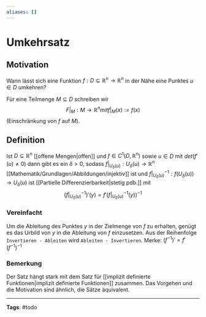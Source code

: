 ```yaml
---
aliases: []
---
```


# Umkehrsatz
## Motivation
Wann lässt sich eine Funktion $f: D \subseteq \mathbb{R}^{n} \to \mathbb{R}^{n}$ in der Nähe eine Punktes $u \in D$ umkehren?

Für eine Teilmenge $M \subseteq D$ schreiben wir
$$
F|_{M}: M \to \mathbb{R}^{n} {mit} f|_{M}(x) := f(x)
$$
(Einschränkung von $f$ auf $M$).

## Definition
Ist $D \subseteq \mathbb{R}^{n}$ [[offene Mengen|offen]] und $f \in C^{1}(D, \mathbb{R}^{n})$ sowie $u \in D$ mit $det(f'(u) \neq 0)$ dann gibt es ein $\delta > 0$, sodass $f|_{U_{\delta}(u)}: U_{\delta}(u) \to \mathbb{R}^n$ [[Mathematik/Grundlagen/Abbildungen/injektiv]] ist und $f|_{U_{\delta}(u)}^{-1}: f(U_{\delta}(u)) \to U_{\delta}(u)$ ist [[Partielle Differenzierbarkeit|stetig pdb.]] mit
$$
(f|_{U_{\delta}(u)}^{-1})'(y) = f'(f|_{U_{\delta}(u)}^{-1}(y))^{-1}
$$

### Vereinfacht
Um die Ableitung des Punktes $y$ in der Zielmenge von $f$ zu erhalten, genügt es das Urbild von $y$ in die Ableitung von $f$ einzusetzen. Aus der Reihenfolge `Invertieren - Ableiten` wird `Ableiten - Invertieren`.
Merke: $(f^{-1})' = f'(f^{-1})^{-1}$

### Bemerkung
Der Satz hängt stark mit dem Satz für [[implizit definierte Funktionen|implizit definierte Funktionen]] zusammen. Das Vorgehen und die Motivation sind ähnlich, die Sätze äquivalent.


---
**Tags**: #todo 